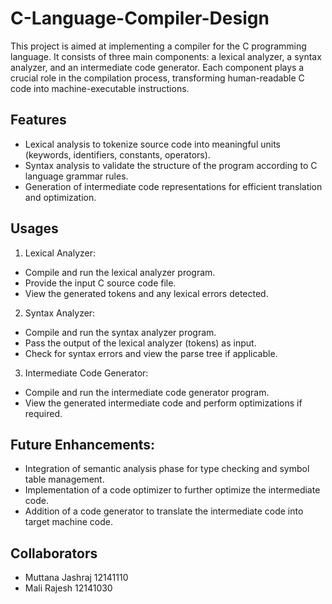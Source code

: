 # C-Language-Compiler-Design

 This project is aimed at implementing a compiler for the C programming language. It consists of three main components: a lexical analyzer, a syntax analyzer, and an intermediate code generator. Each component plays a crucial role in the compilation process, transforming human-readable C code into machine-executable instructions.

## Features
- Lexical analysis to tokenize source code into meaningful units (keywords, identifiers, constants, operators).
- Syntax analysis to validate the structure of the program according to C language grammar rules.
- Generation of intermediate code representations for efficient translation and optimization.

## Usages

 1.  Lexical Analyzer:

- Compile and run the lexical analyzer program.
- Provide the input C source code file.
- View the generated tokens and any lexical errors detected.

 2. Syntax Analyzer:
- Compile and run the syntax analyzer program.
- Pass the output of the lexical analyzer (tokens) as input.
- Check for syntax errors and view the parse tree if applicable.

3. Intermediate Code Generator:

- Compile and run the intermediate code generator program.
- View the generated intermediate code and perform optimizations if required.

## Future Enhancements:
- Integration of semantic analysis phase for type checking and symbol table management.
- Implementation of a code optimizer to further optimize the intermediate code.
- Addition of a code generator to translate the intermediate code into target machine code.

## Collaborators

- Muttana Jashraj 12141110
- Mali Rajesh 12141030
